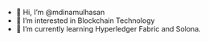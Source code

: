 - 👋 Hi, I’m @mdinamulhasan
- 👀 I’m interested in Blockchain Technology
- 🌱 I’m currently learning Hyperledger Fabric and Solona.


<!---
mdinamulhasan-blockchain/mdinamulhasan-blockchain is a ✨ special ✨ repository because its `README.md` (this file) appears on your GitHub profile.
You can click the Preview link to take a look at your changes.
--->
